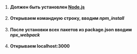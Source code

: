 1. #### Должен быть установлен  [Node.js](https://nodejs.org/en/) 
1. #### Открываем командную строку, вводим _npm_install_
1. #### После установки всех пакетов из package.json вводим _npx_webpack_
1. #### Открываем localhost:3000
